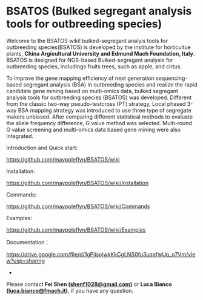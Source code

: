 # BSATOS (Bulked segregant analysis tools for outbreeding species)

Welcome to the BSATOS wiki! bulked-segregant analyis tools for outbreeding species(BSATOS) is developed by the institute for horticultue plants, **China Argicultural University and Edmund Mach Foundation, Italy**. BSATOS is designed for NGS-based Bulked-segregant analysis for outbreeding species, includings fruits trees, such as apple, and cirtus.

To improve the gene mapping efficiency of next generation sequencing-based segregant analysis (BSA) in outbreeding species and realize the rapid candidate gene mining based on multi-omics data, bulked segregant analysis tools for outbreeding species (BSATOS) was developed. Different from the classic two-way pseudo-testcross (PT) strategy, Local phased 3-way BSA mapping strategy was introduced to use three type of segregate makers unbiased. After comparing different statistical methods to evaluate the allele frequency difference, G value method was selected. Multi-round G value screening and multi-omics data based gene mining were also integrated.



Introduction and Quick start:

https://github.com/maypoleflyn/BSATOS/wiki

Installation:

https://github.com/maypoleflyn/BSATOS/wiki/Installation

Commands:

https://github.com/maypoleflyn/BSATOS/wiki/Commands

Examples:

https://github.com/maypoleflyn/BSATOS/wiki/Examples

Documentation：

https://drive.google.com/file/d/1gPjisojwkKkCgLNS0fu3uqafwUp_o7Vm/view?usp=sharing

-

Please contact **Fei Shen (shenf1028@gmail.com)** or **Luca Bianco (luca.bianco@fmach.it)**, if you have any question. 


